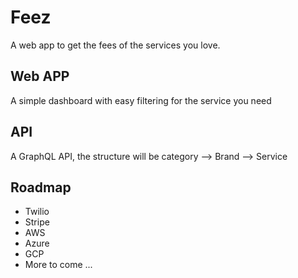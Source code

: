 # Feez

A web app to get the fees of the services you love.

## Web APP
A simple dashboard with easy filtering for the service you need

## API
A GraphQL API, the structure will be category --> Brand --> Service

## Roadmap
- Twilio
- Stripe
- AWS
- Azure
- GCP
- More to come ...
